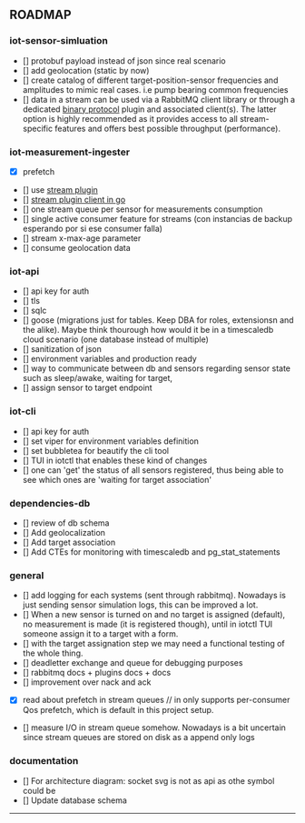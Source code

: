 ## ROADMAP
### iot-sensor-simluation
- [] protobuf payload instead of json since real scenario
- [] add geolocation (static by now)
- [] create catalog of different target-position-sensor frequencies and amplitudes to mimic real cases. i.e pump bearing common frequencies
- [] data in a stream can be used via a RabbitMQ client library or through a dedicated [binary protocol](https://github.com/rabbitmq/rabbitmq-server/blob/main/deps/rabbitmq_stream/docs/PROTOCOL.adoc) plugin and associated client(s). The latter option is highly recommended as it provides access to all stream-specific features and offers best possible throughput (performance). 
### iot-measurement-ingester
- [x] prefetch
- [] use [stream plugin](https://www.rabbitmq.com/docs/stream-core-plugin-comparison)
- [] [stream plugin client in go](https://github.com/rabbitmq/rabbitmq-stream-go-client)
- [] one stream queue per sensor for measurements consumption
- [] single active consumer feature for streams (con instancias de backup esperando por si ese consumer falla)
- [] stream x-max-age parameter
- [] consume geolocation data
### iot-api
- [] api key for auth
- [] tls
- [] sqlc
- [] goose (migrations just for tables. Keep DBA for roles, extensionsn and the alike). Maybe think thourough how would it be in a timescaledb cloud scenario (one database instead of multiple)
- [] sanitization of json
- [] environment variables and production ready
- [] way to communicate between db and sensors regarding sensor state such as sleep/awake, waiting for target,
- [] assign sensor to target endpoint
### iot-cli
- [] api key for auth
- [] set viper for environment variables definition
- [] set bubbletea for beautify the cli tool
- [] TUI in iotctl that enables these kind of changes
- [] one can 'get' the status of all sensors registered, thus being able to see which ones are 'waiting for target association'
### dependencies-db
- [] review of db schema
- [] Add geolocalization
- [] Add target association
- [] Add CTEs for monitoring with timescaledb and pg_stat_statements
### general
- [] add logging for each systems (sent through rabbitmq). Nowadays is just sending sensor simulation logs, this can be improved a lot.
- [] When a new sensor is turned on and no target is assigned (default), no measurement is made (it is registered though), until in iotctl TUI someone assign it to a target with a form. 
- [] with the target assignation step we may need a functional testing of the whole thing.
- [] deadletter exchange and queue for debugging purposes
- [] rabbitmq docs + plugins docs + docs
- [] improvement over nack and ack
- [x] read about prefetch in stream queues // in only supports per-consumer Qos prefetch, which is default in this project setup.
- [] measure I/O in stream queue somehow. Nowadays is a bit uncertain since stream queues are stored on disk as a append only logs
### documentation
- [] For architecture diagram: socket svg is not as api as othe symbol could be
- [] Update database schema
---
